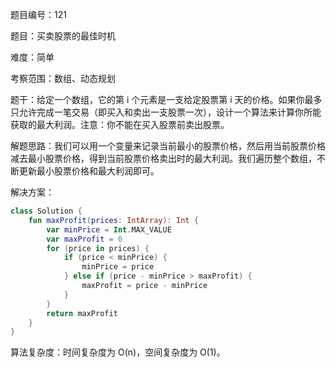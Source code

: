 题目编号：121

题目：买卖股票的最佳时机

难度：简单

考察范围：数组、动态规划

题干：给定一个数组，它的第 i 个元素是一支给定股票第 i 天的价格。如果你最多只允许完成一笔交易（即买入和卖出一支股票一次），设计一个算法来计算你所能获取的最大利润。注意：你不能在买入股票前卖出股票。

解题思路：我们可以用一个变量来记录当前最小的股票价格，然后用当前股票价格减去最小股票价格，得到当前股票价格卖出时的最大利润。我们遍历整个数组，不断更新最小股票价格和最大利润即可。

解决方案：

```kotlin
class Solution {
    fun maxProfit(prices: IntArray): Int {
        var minPrice = Int.MAX_VALUE
        var maxProfit = 0
        for (price in prices) {
            if (price < minPrice) {
                minPrice = price
            } else if (price - minPrice > maxProfit) {
                maxProfit = price - minPrice
            }
        }
        return maxProfit
    }
}
```

算法复杂度：时间复杂度为 O(n)，空间复杂度为 O(1)。